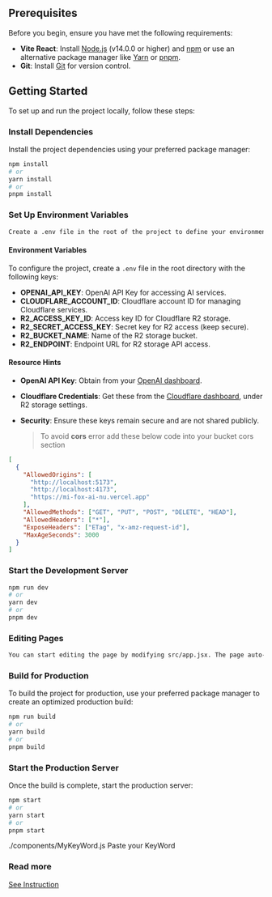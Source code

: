 ## Prerequisites

Before you begin, ensure you have met the following requirements:

- **Vite React**: Install [Node.js](https://nodejs.org/) (v14.0.0 or higher) and [npm](https://www.npmjs.com/) or use an alternative package manager like [Yarn](https://yarnpkg.com/) or [pnpm](https://pnpm.io/).
- **Git**: Install [Git](https://git-scm.com/) for version control.

## Getting Started

To set up and run the project locally, follow these steps:

### Install Dependencies

Install the project dependencies using your preferred package manager:

```bash
npm install
# or
yarn install
# or
pnpm install
```

### Set Up Environment Variables

```bash
Create a .env file in the root of the project to define your environment-specific variables. Use the .env.example file as a reference.
```

#### Environment Variables

To configure the project, create a `.env` file in the root directory with the following keys:

- **OPENAI_API_KEY**: OpenAI API Key for accessing AI services.
- **CLOUDFLARE_ACCOUNT_ID**: Cloudflare account ID for managing Cloudflare services.
- **R2_ACCESS_KEY_ID**: Access key ID for Cloudflare R2 storage.
- **R2_SECRET_ACCESS_KEY**: Secret key for R2 access (keep secure).
- **R2_BUCKET_NAME**: Name of the R2 storage bucket.
- **R2_ENDPOINT**: Endpoint URL for R2 storage API access.

#### Resource Hints

- **OpenAI API Key**: Obtain from your [OpenAI dashboard](https://platform.openai.com).
- **Cloudflare Credentials**: Get these from the [Cloudflare dashboard](https://dash.cloudflare.com), under R2 storage settings.
- **Security**: Ensure these keys remain secure and are not shared publicly.

  > To avoid **cors** error add these below code into your bucket cors section

```json
[
  {
    "AllowedOrigins": [
      "http://localhost:5173",
      "http://localhost:4173",
      "https://mi-fox-ai-nu.vercel.app"
    ],
    "AllowedMethods": ["GET", "PUT", "POST", "DELETE", "HEAD"],
    "AllowedHeaders": ["*"],
    "ExposeHeaders": ["ETag", "x-amz-request-id"],
    "MaxAgeSeconds": 3000
  }
]
```

### Start the Development Server

```bash
npm run dev
# or
yarn dev
# or
pnpm dev
```

### Editing Pages

```md
You can start editing the page by modifying src/app.jsx. The page auto-updates as you edit the file.
```

### Build for Production

To build the project for production, use your preferred package manager to create an optimized production build:

```bash
npm run build
# or
yarn build
# or
pnpm build
```

### Start the Production Server

Once the build is complete, start the production server:

```bash
npm start
# or
yarn start
# or
pnpm start
```

./components/MyKeyWord.js
Paste your KeyWord

### Read more

[See Instruction](./instructions/README.md)

